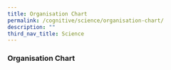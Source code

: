 ```yaml
---
title: Organisation Chart
permalink: /cognitive/science/organisation-chart/
description: ""
third_nav_title: Science
---
```

### **Organisation Chart**

